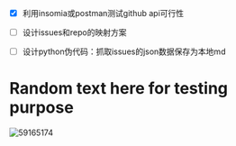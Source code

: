 - [x] 利用insomia或postman测试github api可行性
- [ ] 设计issues和repo的映射方案
- [ ] 设计python伪代码：抓取issues的json数据保存为本地md





# Random text here for testing purpose
![59165174](https://user-images.githubusercontent.com/14041622/35862435-a6abcbb6-0b86-11e8-9bac-f6c1ec43b105.gif)



